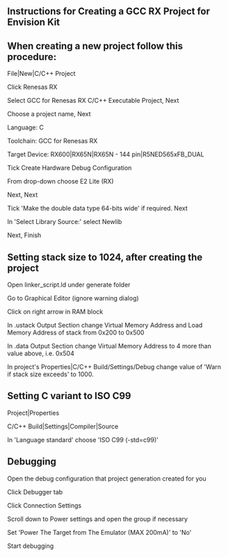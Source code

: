 Instructions for Creating a GCC RX Project for Envision Kit
----------------------------------------------------------

When creating a new project follow this procedure:
--------------------------------------------------

File|New|C/C++ Project

Click Renesas RX

Select GCC for Renesas RX C/C++ Executable Project, Next

Choose a project name, Next

Language: C

Toolchain: GCC for Renesas RX

Target Device: RX600|RX65N|RX65N - 144 pin|R5NED565xFB_DUAL

Tick Create Hardware Debug Configuration

From drop-down choose E2 Lite (RX)

Next, Next

Tick 'Make the double data type 64-bits wide' if required. Next

In 'Select Library Source:' select Newlib

Next, Finish


Setting stack size to 1024, after creating the project
------------------------------------------------------

Open linker_script.ld under generate folder

Go to Graphical Editor (ignore warning dialog)

Click on right arrow in RAM block 

In .ustack Output Section change Virtual Memory Address and Load Memory Address of stack from 0x200 to 0x500

In .data Output Section change Virtual Memory Address to 4 more than value above, i.e. 0x504

In project's Properties|C/C++ Build/Settings/Debug change value of 'Warn if stack size exceeds' to 1000.


Setting C variant to ISO C99
----------------------------

Project|Properties

C/C++ Build|Settings|Compiler|Source

In 'Language standard' choose 'ISO C99 (-std=c99)'


Debugging
---------

Open the debug configuration that project generation created for you

Click Debugger tab

Click Connection Settings

Scroll down to Power settings and open the group if necessary

Set 'Power The Target from The Emulator (MAX 200mA)' to 'No'

Start debugging
